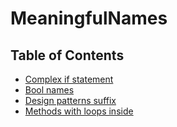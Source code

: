 # MeaningfulNames
## Table of Contents
- [Complex if statement](https://github.com/DzidekDotNet/MeaningfulNames/tree/main/ComplexIf)
- [Bool names](https://github.com/DzidekDotNet/MeaningfulNames/tree/main/BoolNames)
- [Design patterns suffix](https://github.com/DzidekDotNet/MeaningfulNames/tree/main/DesignPatternsSuffix)
- [Methods with loops inside](https://github.com/DzidekDotNet/MeaningfulNames/tree/main/MethodsWithLoopsInside)